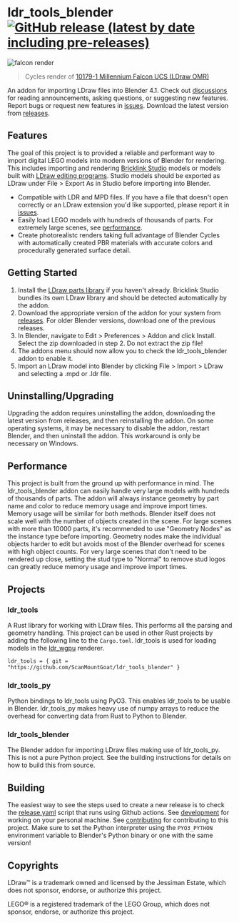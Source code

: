 # ldr_tools_blender [![GitHub release (latest by date including pre-releases)](https://img.shields.io/github/v/release/ScanMountGoat/ldr_tools_blender?include_prereleases)](https://github.com/ScanMountGoat/ldr_tools_blender/releases/latest)

![falcon render](https://github.com/ScanMountGoat/ldr_tools_blender/assets/23301691/6cfd557b-243d-491e-bd05-a7ae93db7eca)

> Cycles render of [10179-1 Millennium Falcon UCS (LDraw OMR)](https://omr.ldraw.org/files/347)

An addon for importing LDraw files into Blender 4.1. Check out [discussions](https://github.com/ScanMountGoat/ldr_tools_blender/discussions) for reading announcements, asking questions, or suggesting new features. Report bugs or request new features in [issues](https://github.com/ScanMountGoat/ldr_tools_blender/issues). Download the latest version from [releases](https://github.com/ScanMountGoat/ldr_tools_blender/releases).

## Features
The goal of this project is to provided a reliable and performant way to import digital LEGO models into modern versions of Blender for rendering. This includes importing and rendering [Bricklink Studio](https://www.bricklink.com/v3/studio/download.page) models or models built with [LDraw editing programs](https://www.ldraw.org/downloads-2/third-party-software.html). Studio models should be exported as LDraw under File > Export As in Studio before importing into Blender.

* Compatible with LDR and MPD files. If you have a file that doesn't open correctly or an LDraw extension you'd like supported, please report it in [issues](https://github.com/ScanMountGoat/ldr_tools_blender/issues).
*  Easily load LEGO models with hundreds of thousands of parts. For extremely large scenes, see [performance](#performance).
* Create photorealistc renders taking full advantage of Blender Cycles with automatically created PBR materials with accurate colors and procedurally generated surface detail. 

## Getting Started
1. Install the [LDraw parts library](https://www.ldraw.org/help/getting-started.html) if you haven't already. Bricklink Studio bundles its own LDraw library and should be detected automatically by the addon.
2. Download the appropriate version of the addon for your system from [releases](https://github.com/ScanMountGoat/ldr_tools_blender/releases). For older Blender versions, download one of the previous releases.
3. In Blender, navigate to Edit > Preferences > Addon and click Install. Select the zip downloaded in step 2. Do not extract the zip file!
4. The addons menu should now allow you to check the ldr_tools_blender addon to enable it.
5. Import an LDraw model into Blender by clicking File > Import > LDraw and selecting a .mpd or .ldr file.

## Uninstalling/Upgrading
Upgrading the addon requires uninstalling the addon, downloading the latest version from releases, and then reinstalling the addon. On some operating systems, it may be necessary to disable the addon, restart Blender, and then uninstall the addon. This workaround is only be necessary on Windows.

## Performance
This project is built from the ground up with performance in mind. The ldr_tools_blender addon can easily handle very large models with hundreds of thousands of parts. The addon will always instance geometry by part name and color to reduce memory usage and improve import times. Memory usage will be similar for both methods.
Blender itself does not scale well with the number of objects created in the scene. For large scenes with more than 10000 parts, it's recommended to use "Geometry Nodes" as the instance type before importing. Geometry nodes make the individual objects harder to edit but avoids most of the Blender overhead for scenes with high object counts. For very large scenes that don't need to be rendered up close, setting the stud type to "Normal" to remove stud logos can greatly reduce memory usage and improve import times.

## Projects
### ldr_tools
A Rust library for working with LDraw files. This performs all the parsing and geometry handling. This project can be used in 
other Rust projects by adding the following line to the `Cargo.toml`. ldr_tools is used for loading models in the [ldr_wgpu](https://github.com/ScanMountGoat/ldr_wgpu) renderer.  

`ldr_tools = { git = "https://github.com/ScanMountGoat/ldr_tools_blender" }` 

### ldr_tools_py
Python bindings to ldr_tools using PyO3. This enables ldr_tools to be usable in Blender. ldr_tools_py makes heavy use of numpy arrays 
to reduce the overhead for converting data from Rust to Python to Blender.

### ldr_tools_blender
The Blender addon for importing LDraw files making use of ldr_tools_py. This is not a pure Python project. See the building instructions for details on how to build this from source.

## Building
The easiest way to see the steps used to create a new release is to check the [release.yaml](https://github.com/ScanMountGoat/ldr_tools_blender/blob/main/.github/workflows/release.yml) script that runs using Github actions. See [development](https://github.com/ScanMountGoat/ldr_tools_blender/blob/main/DEVELOPMENT.md) for working on your personal machine.  See [contributing](https://github.com/ScanMountGoat/ldr_tools_blender/blob/main/CONTRIBUTING.md) for contributing to this project. Make sure to set the Python interpreter using the `PYO3_PYTHON` environment variable to Blender's Python binary or one with the same version!

## Copyrights
LDraw™ is a trademark owned and licensed by the Jessiman Estate, which does not sponsor, endorse, or authorize this project.  

LEGO® is a registered trademark of the LEGO Group, which does not sponsor, endorse, or authorize this project.
